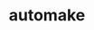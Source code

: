 ---
title: "automake"
layout: cache
categories: [package, v0.18.0]
meta: {"versions": ["1.16.5"], "compilers": ["gcc@=7.5.0", "gcc@=8.4.0"], "oss": ["ubuntu18.04"], "platforms": ["linux"], "targets": ["x86_64"], "stacks": ["build_systems", "data-vis-sdk", "e4s", "radiuss", "root", "tutorial"], "num_specs": 2, "num_specs_by_stack": {"e4s": 1, "tutorial": 2, "root": 2, "build_systems": 1, "radiuss": 1, "data-vis-sdk": 1}}
spec_details: [{"hash": "6vk5ehdtjzgcvug6vuwh2mmkjhg2pn2z", "compiler": "gcc@=7.5.0", "versions": ["1.16.5"], "os": "ubuntu18.04", "platform": "linux", "target": "x86_64", "variants": [], "stacks": ["e4s", "tutorial", "root", "build_systems", "radiuss", "data-vis-sdk"], "size": "-", "tarball": "https://binaries.spack.io/v0.18.0/build_cache/linux-ubuntu18.04-x86_64/gcc-7.5.0/automake-1.16.5/linux-ubuntu18.04-x86_64-gcc-7.5.0-automake-1.16.5-6vk5ehdtjzgcvug6vuwh2mmkjhg2pn2z.spack"}, {"hash": "62t26ck3fvn4zfwfylsx3efqpyn5iqbz", "compiler": "gcc@=8.4.0", "versions": ["1.16.5"], "os": "ubuntu18.04", "platform": "linux", "target": "x86_64", "variants": [], "stacks": ["tutorial", "root"], "size": "-", "tarball": "https://binaries.spack.io/v0.18.0/build_cache/linux-ubuntu18.04-x86_64/gcc-8.4.0/automake-1.16.5/linux-ubuntu18.04-x86_64-gcc-8.4.0-automake-1.16.5-62t26ck3fvn4zfwfylsx3efqpyn5iqbz.spack"}]
---